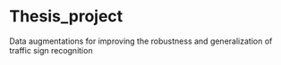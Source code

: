 # Thesis_project
Data augmentations for improving the robustness and generalization of traffic sign recognition
